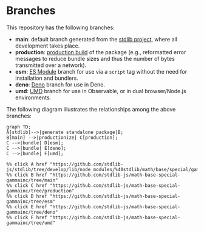 <!--

@license Apache-2.0

Copyright (c) 2022 The Stdlib Authors.

Licensed under the Apache License, Version 2.0 (the "License");
you may not use this file except in compliance with the License.
You may obtain a copy of the License at

    http://www.apache.org/licenses/LICENSE-2.0

Unless required by applicable law or agreed to in writing, software
distributed under the License is distributed on an "AS IS" BASIS,
WITHOUT WARRANTIES OR CONDITIONS OF ANY KIND, either express or implied.
See the License for the specific language governing permissions and
limitations under the License.

-->

# Branches

This repository has the following branches:

-   **main**: default branch generated from the [stdlib project][stdlib-url], where all development takes place.
-   **production**: [production build][production-url] of the package (e.g., reformatted error messages to reduce bundle sizes and thus the number of bytes transmitted over a network).
-   **esm**: [ES Module][esm-url] branch for use via a `script` tag without the need for installation and bundlers.
-   **deno**: [Deno][deno-url] branch for use in Deno.
-   **umd**: [UMD][umd-url] branch for use in Observable, or in dual browser/Node.js environments.

The following diagram illustrates the relationships among the above branches:

```mermaid
graph TD;
A[stdlib]-->|generate standalone package|B;
B[main] -->|productionize| C[production];
C -->|bundle| D[esm];
C -->|bundle| E[deno];
C -->|bundle| F[umd];

%% click A href "https://github.com/stdlib-js/stdlib/tree/develop/lib/node_modules/%40stdlib/math/base/special/gammainc"
%% click B href "https://github.com/stdlib-js/math-base-special-gammainc/tree/main"
%% click C href "https://github.com/stdlib-js/math-base-special-gammainc/tree/production"
%% click D href "https://github.com/stdlib-js/math-base-special-gammainc/tree/esm"
%% click E href "https://github.com/stdlib-js/math-base-special-gammainc/tree/deno"
%% click F href "https://github.com/stdlib-js/math-base-special-gammainc/tree/umd"
```

[stdlib-url]: https://github.com/stdlib-js/stdlib/tree/develop/lib/node_modules/%40stdlib/math/base/special/gammainc
[production-url]: https://github.com/stdlib-js/math-base-special-gammainc/tree/production
[deno-url]: https://github.com/stdlib-js/math-base-special-gammainc/tree/deno
[umd-url]: https://github.com/stdlib-js/math-base-special-gammainc/tree/umd
[esm-url]: https://github.com/stdlib-js/math-base-special-gammainc/tree/esm